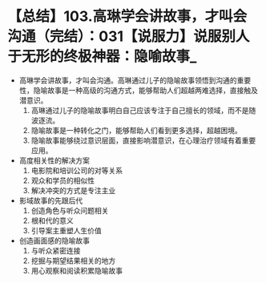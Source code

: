 # 【总结】103.高琳学会讲故事，才叫会沟通（完结）：031【说服力】说服别人于无形的终极神器：隐喻故事_

-   高琳学会讲故事，才叫会沟通。高琳通过儿子的隐喻故事领悟到沟通的重要性，隐喻故事是一种高级的沟通方式，能够帮助人们超越两难选择，直接触及潜意识。
    1.  高琳通过儿子的隐喻故事明白自己应该专注于自己擅长的领域，而不是随波逐流。
    2.  隐喻故事是一种转化之门，能够帮助人们看到更多选择，超越困境。
    3.  隐喻故事能够绕过意识层面，直接影响潜意识，在心理治疗领域有着重要应用。
-   高度相关性的解决方案
    1.  电影院和培训公司的对等关系
    2.  观众和学员的相似性
    3.  解决冲突的方式是专注主业
-   影域故事的先跟后代
    1.  创造角色与听众问题相关
    2.  根和代的意义
    3.  引导案主重塑人生价值
-   创造画面感的隐喻故事
    1.  与听众紧密连接
    2.  挖掘与期望结果相关的地方
    3.  用心观察和阅读积累隐喻故事